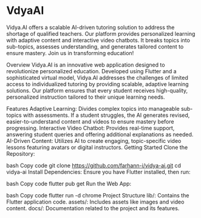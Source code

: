 # VdyaAI
Vidya.AI offers a scalable AI-driven tutoring solution to address the shortage of qualified teachers. Our platform provides personalized learning with adaptive content and interactive video chatbots. It breaks topics into sub-topics, assesses understanding, and generates tailored content to ensure mastery. Join us in transforming education!



Overview
Vidya.AI is an innovative web application designed to revolutionize personalized education. Developed using Flutter and a sophisticated virtual model, Vidya.AI addresses the challenges of limited access to individualized tutoring by providing scalable, adaptive learning solutions. Our platform ensures that every student receives high-quality, personalized instruction tailored to their unique learning needs.

Features
Adaptive Learning: Divides complex topics into manageable sub-topics with assessments. If a student struggles, the AI generates revised, easier-to-understand content and videos to ensure mastery before progressing.
Interactive Video Chatbot: Provides real-time support, answering student queries and offering additional explanations as needed.
AI-Driven Content: Utilizes AI to create engaging, topic-specific video lessons featuring avatars or digital instructors.
Getting Started
Clone the Repository:

bash
Copy code
git clone https://github.com/farhann-i/vidya-ai.git
cd vidya-ai
Install Dependencies: Ensure you have Flutter installed, then run:

bash
Copy code
flutter pub get
Run the Web App:

bash
Copy code
flutter run -d chrome
Project Structure
lib/: Contains the Flutter application code.
assets/: Includes assets like images and video content.
docs/: Documentation related to the project and its features.
